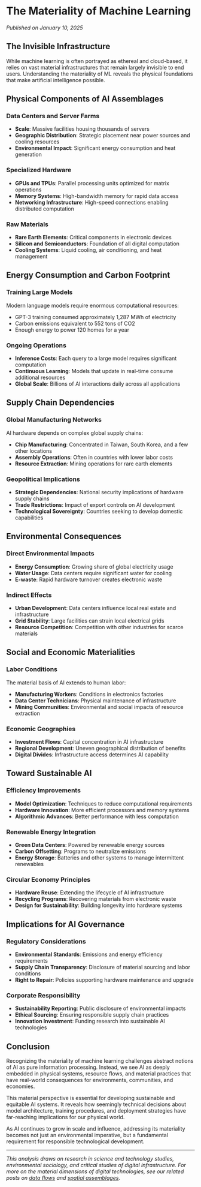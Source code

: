 # The Materiality of Machine Learning

*Published on January 10, 2025*

## The Invisible Infrastructure

While machine learning is often portrayed as ethereal and cloud-based, it relies on vast material infrastructures that remain largely invisible to end users. Understanding the materiality of ML reveals the physical foundations that make artificial intelligence possible.

## Physical Components of AI Assemblages

### Data Centers and Server Farms
- **Scale**: Massive facilities housing thousands of servers
- **Geographic Distribution**: Strategic placement near power sources and cooling resources
- **Environmental Impact**: Significant energy consumption and heat generation

### Specialized Hardware
- **GPUs and TPUs**: Parallel processing units optimized for matrix operations
- **Memory Systems**: High-bandwidth memory for rapid data access
- **Networking Infrastructure**: High-speed connections enabling distributed computation

### Raw Materials
- **Rare Earth Elements**: Critical components in electronic devices
- **Silicon and Semiconductors**: Foundation of all digital computation
- **Cooling Systems**: Liquid cooling, air conditioning, and heat management

## Energy Consumption and Carbon Footprint

### Training Large Models
Modern language models require enormous computational resources:
- GPT-3 training consumed approximately 1,287 MWh of electricity
- Carbon emissions equivalent to 552 tons of CO2
- Enough energy to power 120 homes for a year

### Ongoing Operations
- **Inference Costs**: Each query to a large model requires significant computation
- **Continuous Learning**: Models that update in real-time consume additional resources
- **Global Scale**: Billions of AI interactions daily across all applications

## Supply Chain Dependencies

### Global Manufacturing Networks
AI hardware depends on complex global supply chains:
- **Chip Manufacturing**: Concentrated in Taiwan, South Korea, and a few other locations
- **Assembly Operations**: Often in countries with lower labor costs
- **Resource Extraction**: Mining operations for rare earth elements

### Geopolitical Implications
- **Strategic Dependencies**: National security implications of hardware supply chains
- **Trade Restrictions**: Impact of export controls on AI development
- **Technological Sovereignty**: Countries seeking to develop domestic capabilities

## Environmental Consequences

### Direct Environmental Impacts
- **Energy Consumption**: Growing share of global electricity usage
- **Water Usage**: Data centers require significant water for cooling
- **E-waste**: Rapid hardware turnover creates electronic waste

### Indirect Effects
- **Urban Development**: Data centers influence local real estate and infrastructure
- **Grid Stability**: Large facilities can strain local electrical grids
- **Resource Competition**: Competition with other industries for scarce materials

## Social and Economic Materialities

### Labor Conditions
The material basis of AI extends to human labor:
- **Manufacturing Workers**: Conditions in electronics factories
- **Data Center Technicians**: Physical maintenance of infrastructure
- **Mining Communities**: Environmental and social impacts of resource extraction

### Economic Geographies
- **Investment Flows**: Capital concentration in AI infrastructure
- **Regional Development**: Uneven geographical distribution of benefits
- **Digital Divides**: Infrastructure access determines AI capability

## Toward Sustainable AI

### Efficiency Improvements
- **Model Optimization**: Techniques to reduce computational requirements
- **Hardware Innovation**: More efficient processors and memory systems
- **Algorithmic Advances**: Better performance with less computation

### Renewable Energy Integration
- **Green Data Centers**: Powered by renewable energy sources
- **Carbon Offsetting**: Programs to neutralize emissions
- **Energy Storage**: Batteries and other systems to manage intermittent renewables

### Circular Economy Principles
- **Hardware Reuse**: Extending the lifecycle of AI infrastructure
- **Recycling Programs**: Recovering materials from electronic waste
- **Design for Sustainability**: Building longevity into hardware systems

## Implications for AI Governance

### Regulatory Considerations
- **Environmental Standards**: Emissions and energy efficiency requirements
- **Supply Chain Transparency**: Disclosure of material sourcing and labor conditions
- **Right to Repair**: Policies supporting hardware maintenance and upgrade

### Corporate Responsibility
- **Sustainability Reporting**: Public disclosure of environmental impacts
- **Ethical Sourcing**: Ensuring responsible supply chain practices
- **Innovation Investment**: Funding research into sustainable AI technologies

## Conclusion

Recognizing the materiality of machine learning challenges abstract notions of AI as pure information processing. Instead, we see AI as deeply embedded in physical systems, resource flows, and material practices that have real-world consequences for environments, communities, and economies.

This material perspective is essential for developing sustainable and equitable AI systems. It reveals how seemingly technical decisions about model architecture, training procedures, and deployment strategies have far-reaching implications for our physical world.

As AI continues to grow in scale and influence, addressing its materiality becomes not just an environmental imperative, but a fundamental requirement for responsible technological development.

---

*This analysis draws on research in science and technology studies, environmental sociology, and critical studies of digital infrastructure. For more on the material dimensions of digital technologies, see our related posts on [data flows](/posts/data-flows-and-power-networks) and [spatial assemblages](/posts/geography-of-ai-spatial-assemblages).*